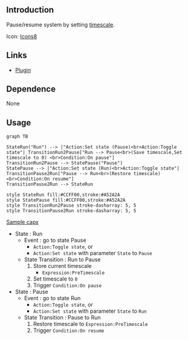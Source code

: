 ## Introduction

Pause/resume system by setting [timescale](https://www.scirra.com/tutorials/67/delta-time-and-framerate-independence#h2a5).

Icon: [Icons8](https://icons8.com/)

## Links

- [Plugin](https://rexrainbow.github.io/C3RexDoc/repo/rex_pause.c3addon)

## Dependence

None

## Usage

```mermaid
graph TB

StateRun("Run") --> |"Action:Set state (Pause)<br>Action:Toggle state"| TransitionRun2Pause["Run --> Pause<br>(Save timescale,Set timescale to 0) <br>Condition:On pause"]
TransitionRun2Pause --> StatePause("Pause")
StatePause --> |"Action:Set state (Run)<br>Action:Toggle state"| TransitionPause2Run["Pause --> Run<br>(Restore timescale)<br>Condition:On resume"]
TransitionPause2Run --> StateRun

style StateRun fill:#CCFF00,stroke:#A52A2A
style StatePause fill:#CCFF00,stroke:#A52A2A
style TransitionRun2Pause stroke-dasharray: 5, 5
style TransitionPause2Run stroke-dasharray: 5, 5
```

[Sample capx](https://1drv.ms/u/s!Am5HlOzVf0kHlwFG8r0RwUxhHd5M)

- State : Run
    - Event : go to state Pause
        - `Action:Toggle state`, or 
        - `Action:Set state` with parameter `State` to `Pause`
    - State Transition : Run to Pause
        1. Store current timescale
            - `Expression:PreTimescale`
        2. Set timescale to `0`
        3. Trigger `Condition:On pause`
- State : Pause
    - Event : go to state Run
        - `Action:Toggle state`, or 
        - `Action:Set state` with parameter `State` to `Run`
    - State Transition : Pause to Run
        1. Restore timescale to `Expression:PreTimescale`
        2. Trigger `Condition:On resume`